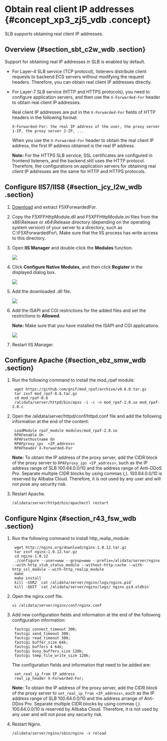# Obtain real client IP addresses {#concept_xp3_zj5_vdb .concept}

SLB supports obtaining real client IP addresses.

## Overview {#section_sbt_c2w_wdb .section}

Support for obtaining real IP addresses in SLB is enabled by default.

-   For Layer-4 SLB service \(TCP protocol\), listeners distribute client requests to backend ECS servers without modifying the request headers. Therefore, you can obtain real client IP addresses directly.
-   For Layer-7 SLB service \(HTTP and HTTPS protocols\), you need to configure application servers, and then use the `X-Forwarded-For` header to obtain real client IP addresses.

    Real client IP addresses are put in the `X-Forwarded-For` fields of HTTP headers in the following format:

    ```
    X-Forwarded-For: the real IP address of the user, the proxy server 1-IP, the proxy server 2-IP, ...
    ```

    When you use the `X-Forwarded-For` header to obtain the real client IP address, the first IP address obtained is the real IP address.

    **Note:** For the HTTPS SLB service, SSL certificates are configured in frontend listeners, and the backend still uses the HTTP protocol. Therefore, the configurations on application servers for obtaining real client IP addresses are the same for HTTP and HTTPS protocols.


## Configure IIS7/IIS8 {#section_jcy_l2w_wdb .section}

1.  [Download](https://img.alicdn.com/tfscom/TB1R64PLVXXXXaaXVXXXXXXXXXX.rar?spm=a2c4g.11186623.2.5.z475ev&file=TB1R64PLVXXXXaaXVXXXXXXXXXX.rar) and extract F5XForwardedFor.
2.  Copy the F5XFFHttpModule.dll and F5XFFHttpModule.ini files from the x86\\Release or x64\\Release directory \(depending on the operating system version\) of your server to a directory, such as C:\\F5XForwardedFor\\. Make sure that the IIS process has write access to this directory.
3.  Open **IIS Manager** and double-click the **Modules** function.

    ![](http://static-aliyun-doc.oss-cn-hangzhou.aliyuncs.com/assets/img/4171/15586044533132_en-US.png)

4.  Click **Configure Native Modules**, and then click **Register** in the displayed dialog box.

    ![](http://static-aliyun-doc.oss-cn-hangzhou.aliyuncs.com/assets/img/4171/15586044533133_en-US.png)

5.  Add the downloaded .dll file.

    ![](http://static-aliyun-doc.oss-cn-hangzhou.aliyuncs.com/assets/img/4171/15586044533135_en-US.png)

6.  Add the ISAPI and CGI restrictions for the added files and set the restrictions to **Allowed**.

    **Note:** Make sure that you have installed the ISAPI and CGI applications.

    ![](http://static-aliyun-doc.oss-cn-hangzhou.aliyuncs.com/assets/img/4171/15586044533136_en-US.png)

7.  Restart IIS Manager.

## Configure Apache {#section_ebz_smw_wdb .section}

1.  Run the following command to install the mod\_rpaf module:

    ```
     wget https://github.com/gnif/mod_rpaf/archive/v0.6.0.tar.gz
     tar zxvf mod_rpaf-0.6.tar.gz
     cd mod_rpaf-0.6
     /alidata/server/httpd/bin/apxs -i -c -n mod_rpaf-2.0.so mod_rpaf-2.0.c
    ```

2.  Open the /alidata/server/httpd/conf/httpd.conf file and add the following information at the end of the content:

    ```
     LoadModule rpaf_module modules/mod_rpaf-2.0.so
     RPAFenable On
     RPAFsethostname On
     RPAFproxy_ips  <IP_address>
     RPAFheader X-Forwarded-For
    ```

    **Note:** To obtain the IP address of the proxy server, add the CIDR block of the proxy server to `RPAFproxy_ips <IP_address>`, such as the IP address range of SLB 100.64.0.0/10 and the address range of Anti-DDoS Pro. Separate multiple CIDR blocks by using commas \(,\). 100.64.0.0/10 is reserved by Alibaba Cloud. Therefore, it is not used by any user and will not pose any security risk.

3.  Restart Apache.

    ```
    /alidata/server/httpd/bin/apachectl restart
    ```


## Configure Nginx {#section_r43_fsw_wdb .section}

1.  Run the following command to install http\_realip\_module:

    ```
     wget http://nginx.org/download/nginx-1.0.12.tar.gz
     tar zxvf nginx-1.0.12.tar.gz
     cd nginx-1.0.12
     ./configure --user=www --group=www --prefix=/alidata/server/nginx --with-http_stub_status_module --without-http-cache --with-http_ssl_module --with-http_realip_module
     make
     make install
     kill -USR2 `cat /alidata/server/nginx/logs/nginx.pid`
     kill -QUIT `cat /alidata/server/nginx/logs/ nginx.pid.oldbin`
    ```

2.  Open the nginx.conf file.

    ```
    vi /alidata/server/nginx/conf/nginx.conf
    ```

3.  Add new configuration fields and information at the end of the following configuration information:

    ```
     fastcgi connect_timeout 300;
     fastcgi send_timeout 300;
     fastcgi read_timeout 300;
     fastcgi buffer_size 64k;
     fastcgi buffers 4 64k;
     fastcgi busy_buffers_size 128k;
     fastcgi temp_file_write_size 128k;
    ```

    The configuration fields and information that need to be added are:

    ```
     set_real_ip_from IP_address
     real_ip_header X-Forwarded-For;
    ```

    **Note:** To obtain the IP address of the proxy server, add the CIDR block of the proxy server to `set_real_ip_from <IP_address>`, such as the IP address range of SLB 100.64.0.0/10 and the address arrange of Anti-DDos Pro. Separate multiple CIDR blocks by using commas \(,\). 100.64.0.0/10 is reserved by Alibaba Cloud. Therefore, it is not used by any user and will not pose any security risk.

4.  Restart Nginx.

    ```
    /alidata/server/nginx/sbin/nginx -s reload
    ```


